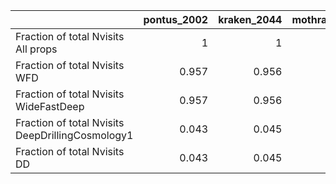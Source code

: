 |                                                  |   pontus_2002 |   kraken_2044 |   mothra_2049 |   nexus_2097 |
|:-------------------------------------------------|--------------:|--------------:|--------------:|-------------:|
| Fraction of total Nvisits All props              |         1     |         1     |         1     |        1     |
| Fraction of total Nvisits WFD                    |         0.957 |         0.956 |         0.966 |        0.966 |
| Fraction of total Nvisits WideFastDeep           |         0.957 |         0.956 |         0.966 |        0.966 |
| Fraction of total Nvisits DeepDrillingCosmology1 |         0.043 |         0.045 |         0.034 |        0.034 |
| Fraction of total Nvisits DD                     |         0.043 |         0.045 |         0.034 |        0.034 |
